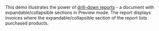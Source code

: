 This demo illustrates the power of <a href="https://docs.devexpress.com/XtraReports/14956/detailed-guide-to-devexpress-reporting/provide-interactivity/create-drill-down-reports" target="_blank">drill-down reports</a> - a document with expandable/collapsible sections in Preview mode. The report displays invoices where the expandable/collapsible section of the report lists purchased products.